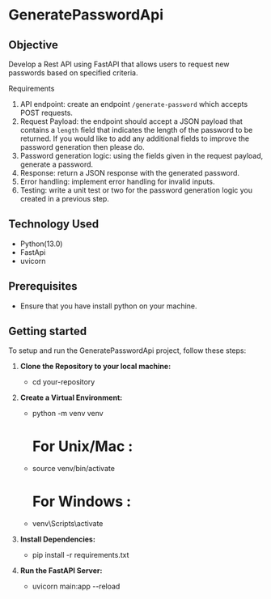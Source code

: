 # GeneratePasswordApi
## Objective 
Develop a Rest API using FastAPI that allows users to request new passwords based on specified criteria.

Requirements
1. API endpoint: create an endpoint `/generate-password` which accepts POST requests.
2. Request Payload: the endpoint should accept a JSON payload that contains a `length` field
that indicates the length of the password to be returned. If you would like to add any
additional fields to improve the password generation then please do.
3. Password generation logic: using the fields given in the request payload, generate a
password.
4. Response: return a JSON response with the generated password.
5. Error handling: implement error handling for invalid inputs.
6. Testing: write a unit test or two for the password generation logic you created in a previous
step.


## Technology Used
* Python(13.0)
* FastApi
* uvicorn

## Prerequisites 
* Ensure that you have install python on your machine.

## Getting started
   To setup and run the GeneratePasswordApi project, follow these steps:
   
1. **Clone the Repository to your local machine:**
    * cd your-repository
2. **Create a Virtual Environment:**
    * python -m venv venv
      
      # For Unix/Mac :
    * source venv/bin/activate
      # For Windows  :
    * venv\Scripts\activate
      
3. **Install Dependencies:**
   * pip install -r requirements.txt

4. **Run the FastAPI Server:**
   * uvicorn main:app --reload


